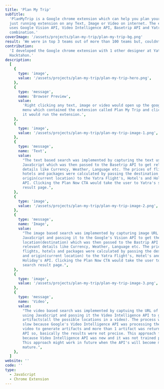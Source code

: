 ```yaml
---
title: 'Plan My Trip'
subTitle:
  'PlanMyTrip is a Google chrome extension which can help you plan your trip by
  just running extension on any Text, Image or Video on internet. The extension
  uses Google Vision API, Video Intelligence API, Basetrip API and Yatra API in
  combination.'
coverImage: '/assets/projects/plan-my-trip/plan-my-trip-bg.png'
result: 'We were in top 3 teams out of more than 100 teams but, couldnt win it.'
contribution:
  'I developed the Google chrome extension with 1 other designer at Yatra
  Hacktahon.'
description:
  [
    {
      type: 'image',
      value: '/assets/projects/plan-my-trip/plan-my-trip-hero.png',
    },
    {
      type: 'message',
      name: 'Browser Preview',
      value:
        'Right clicking any text, image or video would open up the google chrome
        menu which contained the extension called Plan My Trip and clicking on
        it would run the extension.',
    },
    {
      type: 'image',
      value: '/assets/projects/plan-my-trip/plan-my-trip-image-1.png',
    },
    {
      type: 'message',
      name: 'Text',
      value:
        "The text based search was implemented by capturing the text using
        JavaScript which was then passed to the Basetrip API to get relevant
        details like Currency, Weather, Language etc. The prices of flights,
        hotels and packages were calculated by passing the destination and
        origin(current location) to the Yatra Flight's, Hotel's and Holiday's
        API. Clicking the Plan Now CTA would take the user to Yatra's search
        result page.",
    },
    {
      type: 'image',
      value: '/assets/projects/plan-my-trip/plan-my-trip-image-2.png',
    },
    {
      type: 'message',
      name: 'Image',
      value:
        "The image based search was implemented by capturing image URL using
        JavaScript and passing it to the Google's Vision API to get the
        location(destination) which was then passed to the Bastrip API to get
        relevant details like Currency, Weather, Language etc. The prices of
        flights, hotels and packages were calculated by passing the destination
        and origin(current location) to the Yatra Flight's, Hotel's and
        Holiday's API. Clicking the Plan Now CTA would take the user to Yatra's
        search result page.",
    },
    {
      type: 'image',
      value: '/assets/projects/plan-my-trip/plan-my-trip-image-3.png',
    },
    {
      type: 'message',
      name: 'Video',
      value:
        "The video based search was implemented by captuing the URL of video
        using JavaScript and passing it the Video Intelligence API to get the
        artifacts(all the possible locations in a video). The process was very
        slow because Google's Video Intelligence API was processing the complete
        video to generate artifacts and more than 1 artifact was returned by the
        API so, basically the results were not precise. This approach failed
        because Video Intelligence API was new and it was not trained properly.
        This approach might work in future when the API's will become more
        mature.",
    },
  ]
website: ''
code: ''
type:
  - JavaScript
  - Chrome Extension
---
```

